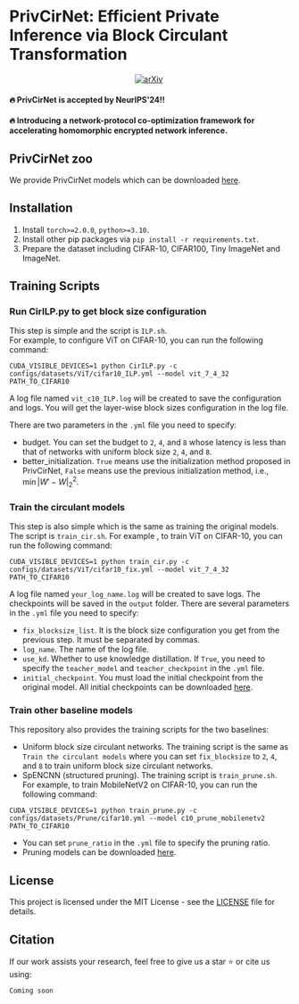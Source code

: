 # PrivCirNet: Efficient Private Inference via Block Circulant Transformation

<div align="center">

[![arXiv](https://img.shields.io/badge/arXiv%20paper-2404.02905-b31b1b.svg)](https://arxiv.org/abs/2405.14569)&nbsp;
</div>

#### 🔥 PrivCirNet is accepted by NeurIPS'24!!
#### 🔥 Introducing a network-protocol co-optimization framework for accelerating homomorphic encrypted network inference.

## PrivCirNet zoo
We provide PrivCirNet models which can be downloaded [here](https://drive.google.com/drive/folders/17vV8wySe9fMYi0vgGlHUhuWZtKpW59HC?usp=sharing).

## Installation

1. Install `torch>=2.0.0`, `python>=3.10`.
2. Install other pip packages via `pip install -r requirements.txt`.
3. Prepare the dataset including CIFAR-10, CIFAR100, Tiny ImageNet and ImageNet.

## Training Scripts
### Run CirILP.py to get block size configuration
This step is simple and the script is `ILP.sh`.\
For example, to configure ViT on CIFAR-10, you can run the following command:
```shell
CUDA_VISIBLE_DEVICES=1 python CirILP.py -c configs/datasets/ViT/cifar10_ILP.yml --model vit_7_4_32 PATH_TO_CIFAR10
```
A log file named `vit_c10_ILP.log` will be created to save the configuration and logs. You will get the layer-wise block sizes configuration in the log file.

There are two parameters in the `.yml` file you need to specify:
- budget. You can set the budget to `2`, `4`, and `8` whose latency is less than that of networks with uniform block size `2`, `4`, and `8`.
- better_initialization. `True` means use the initialization method proposed in PrivCirNet, `False` means use the previous initialization method, i.e., $\min |W'-W|_2^2$.

### Train the circulant models
This step is also simple which is the same as training the original models. The script is `train_cir.sh`. For example , to train ViT on CIFAR-10, you can run the following command:
```shell
CUDA_VISIBLE_DEVICES=1 python train_cir.py -c configs/datasets/ViT/cifar10_fix.yml --model vit_7_4_32 PATH_TO_CIFAR10
```
A log file named `your_log_name.log` will be created to save logs. The checkpoints will be saved in the `output` folder. There are several parameters in the `.yml` file you need to specify:
- `fix_blocksize_list`. It is the block size configuration you get from the previous step. It must be separated by commas.
- `log_name`. The name of the log file.
- `use_kd`. Whether to use knowledge distillation. If `True`, you need to specify the `teacher_model` and `teacher_checkpoint` in the `.yml` file.
- `initial_checkpoint`. You must load the initial checkpoint from the original model. All initial checkpoints can be downloaded [here](https://drive.google.com/drive/folders/18R8JJ-FGkNd8m6TXdBcV52H0bM5LYkRr?usp=sharing).

### Train other baseline models
This repository also provides the training scripts for the two baselines:
- Uniform block size circulant networks. The training script is the same as `Train the circulant models` where you can set `fix_blocksize` to `2`, `4`, and `8` to train uniform block size circulant networks.
- SpENCNN (structured pruning). The training script is `train_prune.sh`. For example, to train MobileNetV2 on CIFAR-10, you can run the following command:
```shell
CUDA_VISIBLE_DEVICES=1 python train_prune.py -c configs/datasets/Prune/cifar10.yml --model c10_prune_mobilenetv2 PATH_TO_CIFAR10
```
- You can set `prune_ratio` in the `.yml` file to specify the pruning ratio.
- Pruning models can be downloaded [here](https://drive.google.com/drive/folders/1tr-pDDPkFIpb_jCB267W3RUIqylCF0Jn?usp=sharing).

## License
This project is licensed under the MIT License - see the [LICENSE](LICENSE) file for details.


## Citation
If our work assists your research, feel free to give us a star ⭐ or cite us using:
```
Coming soon
```